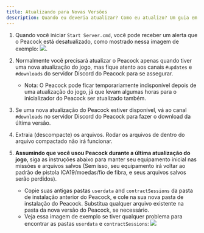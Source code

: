 ```yaml
---
title: Atualizando para Novas Versões
description: Quando eu deveria atualizar? Como eu atualizo? Um guia em tudo o que você precisa saber sobre atualizar.
---
```


1. Quando você iniciar `Start Server.cmd`, você pode receber um alerta que o Peacock está desatualizado, como mostrado nessa imagem de exemplo: ![](/img/peacock_out_of_date.png).
2. Normalmente você precisará atualizar o Peacock apenas quando tiver uma nova atualização do jogo, mas fique atento aos canais `#updates` e `#downloads` do servidor Discord do Peacock para se assegurar.
    - Nota: O Peacock pode ficar temporariamente indisponível depois de uma atualização do jogo, já que levam algumas horas para o inicializador do Peacock ser atualizado também.
3. Se uma nova atualização do Peacock estiver disponível, vá ao canal `#downloads` no servidor Discord do Peacock para fazer o download da última versão.
4. Extraia (descompacte) os arquivos. Rodar os arquivos de dentro do arquivo compactado não irá funcionar.
5. **Assumindo que você usou Peacock durante a última atualização do jogo**, siga as instruções abaixo para manter seu equipamento inicial nas missões e arquivos salvos (Sem isso, seu equipamento irá voltar ao padrão de pistola ICA19/moedas/fio de fibra, e seus arquivos salvos serão perdidos).

    - Copie suas antigas pastas `userdata` and `contractSessions` da pasta de instalação anterior do Peacock, e cole na sua nova pasta de instalação do Peacock. Substitua qualquer arquivo existente na pasta da nova versão do Peacock, se necessário.
    - Veja essa imagem de exemplo se tiver qualquer problema para encontrar as pastas `userdata` e `contractSessions`: ![](/img/userdata_contractsessions.png)

